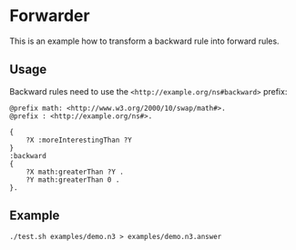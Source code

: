# Forwarder

This is an example how to transform a backward rule into forward rules.

## Usage

Backward rules need to use the `<http://example.org/ns#backward>` prefix:

```
@prefix math: <http://www.w3.org/2000/10/swap/math#>.
@prefix : <http://example.org/ns#>.

{ 
    ?X :moreInterestingThan ?Y
} 
:backward 
{
    ?X math:greaterThan ?Y .
    ?Y math:greaterThan 0 .
}.
```

## Example

```
./test.sh examples/demo.n3 > examples/demo.n3.answer
```